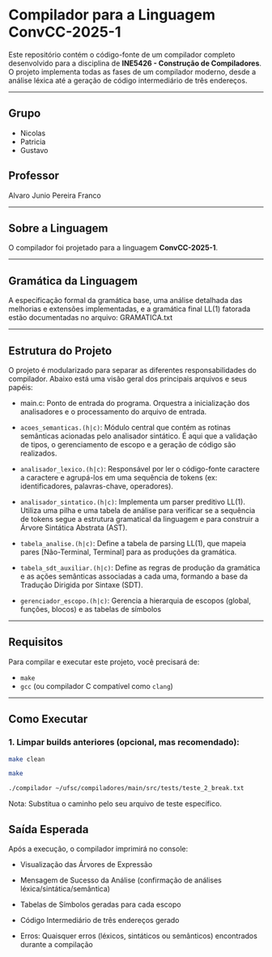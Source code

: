 # Compilador para a Linguagem ConvCC-2025-1

Este repositório contém o código-fonte de um compilador completo desenvolvido para a disciplina de **INE5426 - Construção de Compiladores**. O projeto implementa todas as fases de um compilador moderno, desde a análise léxica até a geração de código intermediário de três endereços.

---

## Grupo

- Nicolas
- Patricia
- Gustavo

## Professor

Alvaro Junio Pereira Franco

---

## Sobre a Linguagem

O compilador foi projetado para a linguagem **ConvCC-2025-1**.

---

## Gramática da Linguagem

A especificação formal da gramática base, uma análise detalhada das melhorias e extensões implementadas, e a gramática final LL(1) fatorada estão documentadas no arquivo: GRAMATICA.txt

---

## Estrutura do Projeto

O projeto é modularizado para separar as diferentes responsabilidades do compilador. Abaixo está uma visão geral dos principais arquivos e seus papéis:

- main.c: Ponto de entrada do programa. Orquestra a inicialização dos analisadores e o processamento do arquivo de entrada.

- `acoes_semanticas.(h|c)`: Módulo central que contém as rotinas semânticas acionadas pelo analisador sintático. É aqui que a validação de tipos, o gerenciamento de escopo e a geração de código são realizados.

- `analisador_lexico.(h|c)`: Responsável por ler o código-fonte caractere a caractere e agrupá-los em uma sequência de tokens (ex: identificadores, palavras-chave, operadores).

- `analisador_sintatico.(h|c)`: Implementa um parser preditivo LL(1). Utiliza uma pilha e uma tabela de análise para verificar se a sequência de tokens segue a estrutura gramatical da linguagem e para construir a Árvore Sintática Abstrata (AST).

- `tabela_analise.(h|c)`: Define a tabela de parsing LL(1), que mapeia pares [Não-Terminal, Terminal] para as produções da gramática.

- `tabela_sdt_auxiliar.(h|c)`: Define as regras de produção da gramática e as ações semânticas associadas a cada uma, formando a base da Tradução Dirigida por Sintaxe (SDT).

- `gerenciador_escopo.(h|c)`: Gerencia a hierarquia de escopos (global, funções, blocos) e as tabelas de símbolos

---

## Requisitos

Para compilar e executar este projeto, você precisará de:

- `make`
- `gcc` (ou compilador C compatível como `clang`)

---

## Como Executar

### 1. Limpar builds anteriores (opcional, mas recomendado):

```bash
make clean
```

```bash
make
```

```bash
./compilador ~/ufsc/compiladores/main/src/tests/teste_2_break.txt
```

Nota: Substitua o caminho pelo seu arquivo de teste específico.

## Saída Esperada

Após a execução, o compilador imprimirá no console:

- Visualização das Árvores de Expressão

- Mensagem de Sucesso da Análise (confirmação de análises léxica/sintática/semântica)

- Tabelas de Símbolos geradas para cada escopo

- Código Intermediário de três endereços gerado

- Erros: Quaisquer erros (léxicos, sintáticos ou semânticos) encontrados durante a compilação
